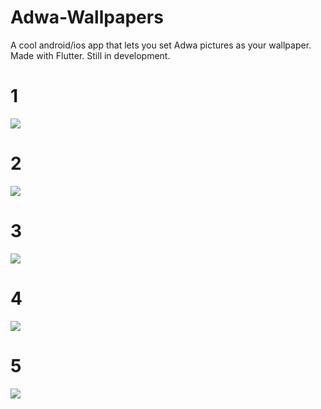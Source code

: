 # Adwa-Wallpapers
A cool android/ios app that lets you set Adwa pictures as your wallpaper. Made with Flutter. Still in development.
# 1
![](https://github.com/Absera/Adwa-Wallpapers/blob/master/images/photo_2021-01-16_19-12-27.png)
# 2
![](https://github.com/Absera/Adwa-Wallpapers/blob/master/images/photo_2021-01-16_19-12-41.png)
# 3
![](https://github.com/Absera/Adwa-Wallpapers/blob/master/images/photo_2021-01-16_19-12-37.png)
# 4
![](https://github.com/Absera/Adwa-Wallpapers/blob/master/images/photo_2021-01-16_19-12-44.png)
# 5
![](https://github.com/Absera/Adwa-Wallpapers/blob/master/images/photo_2021-01-16_19-12-31.png)
